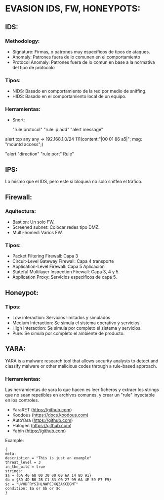 # EVASION IDS, FW, HONEYPOTS:

## IDS:

### Methodology:
- Signature: Firmas, o patrones muy especificos de tipos de ataques.
- Anomaly: Patrones fuera de lo comunen en el comportamiento
- Protocol Anomaly: Patrones fuera de lo comun en base a la normativa del tipo de protocolo

### Tipos:
- NIDS: Basado en comportamiento de la red por medio de sniffing.
- HIDS: Basado en el comportamiento local de un equipo.

### Herramientas:
- Snort:

     "rule
      protocol"        "rule ip add"                            "alert message"
  
alert tcp any any -> 192.168.1.0/24 111(content:"|00 01 86 a5|"; msg: "mountd access";)

"alert           "direction"      "rule port"
Rule"

## IPS:
Lo mismo que el IDS, pero este si bloquea no solo sniffea el trafico.

## Firewall:

### Aquitectura:
- Bastion: Un solo FW.
- Screened subnet: Colocar redes tipo DMZ.
- Multi-homed: Varios FW.

### Tipos:

- Packet Filtering Firewall: Capa 3
- Circuit-Level Gateway Firewall: Capa 4 transporte
- Application-Level Firewall: Capa 5 Aplicación
- Stateful Multilayer Inspection Firewall: Capa 3, 4 y 5.
- Application Proxy: Servicios especificos de capa 5.

## Honeypot:
### Tipos:
- Low interaction: Servicios limitados y simulados.
- Medium Interaction: Se simula el sistema operativo y servicios.
- High Interaction: Se simula por completo el sistema y servicios.
- Pure: Se simula por completo el ambiente de producto.

## YARA:
YARA is a malware research tool that allows security analysts to detect and classify malware or other malicious codes through a rule-based approach.

### Herramientas:
Las herramientas de yara lo que hacen es leer ficheros y extraer los strings que no sean repetibles en archivos comunes, y crear un "rule" inyectable en los controles.

- YaraRET (https://github.com) 
- Koodous (https://docs.koodous.com) 
- AutoYara (https://github.com)
- Halogen (https://github.com) 
- Yabin (https://github.com)

Example:
```
{
meta:
description = "This is just an example"
threat_level = 3
in_the_wild = true
strings:
$a = {6A 40 68 00 30 00 00 6A 14 8D 91}
$b = {8D 4D B0 2B C1 83 C0 27 99 6A 4E 59 F7 F9}
$c = "UVODFRYSIHLNWPEJXQZAKCBGMT"
condition: $a or $b or $c 
}
```















